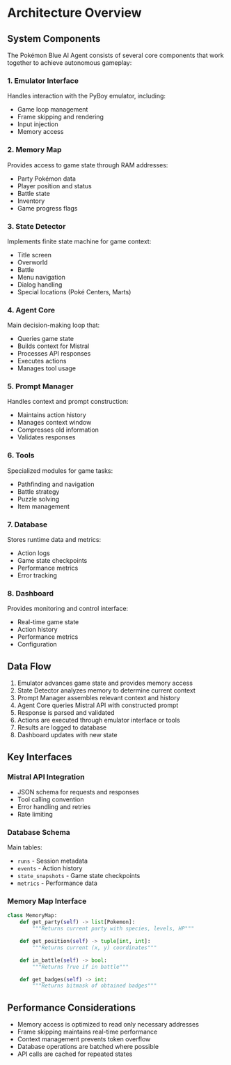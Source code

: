 # Architecture Overview

## System Components

The Pokémon Blue AI Agent consists of several core components that work together to achieve autonomous gameplay:

### 1. Emulator Interface
Handles interaction with the PyBoy emulator, including:
- Game loop management
- Frame skipping and rendering
- Input injection
- Memory access

### 2. Memory Map
Provides access to game state through RAM addresses:
- Party Pokémon data
- Player position and status
- Battle state
- Inventory
- Game progress flags

### 3. State Detector
Implements finite state machine for game context:
- Title screen
- Overworld
- Battle
- Menu navigation
- Dialog handling
- Special locations (Poké Centers, Marts)

### 4. Agent Core
Main decision-making loop that:
- Queries game state
- Builds context for Mistral
- Processes API responses
- Executes actions
- Manages tool usage

### 5. Prompt Manager
Handles context and prompt construction:
- Maintains action history
- Manages context window
- Compresses old information
- Validates responses

### 6. Tools
Specialized modules for game tasks:
- Pathfinding and navigation
- Battle strategy
- Puzzle solving
- Item management

### 7. Database
Stores runtime data and metrics:
- Action logs
- Game state checkpoints
- Performance metrics
- Error tracking

### 8. Dashboard
Provides monitoring and control interface:
- Real-time game state
- Action history
- Performance metrics
- Configuration

## Data Flow

1. Emulator advances game state and provides memory access
2. State Detector analyzes memory to determine current context
3. Prompt Manager assembles relevant context and history
4. Agent Core queries Mistral API with constructed prompt
5. Response is parsed and validated
6. Actions are executed through emulator interface or tools
7. Results are logged to database
8. Dashboard updates with new state

## Key Interfaces

### Mistral API Integration
- JSON schema for requests and responses
- Tool calling convention
- Error handling and retries
- Rate limiting

### Database Schema
Main tables:
- `runs` - Session metadata
- `events` - Action history
- `state_snapshots` - Game state checkpoints
- `metrics` - Performance data

### Memory Map Interface
```python
class MemoryMap:
    def get_party(self) -> list[Pokemon]:
        """Returns current party with species, levels, HP"""

    def get_position(self) -> tuple[int, int]:
        """Returns current (x, y) coordinates"""

    def in_battle(self) -> bool:
        """Returns True if in battle"""

    def get_badges(self) -> int:
        """Returns bitmask of obtained badges"""
```

## Performance Considerations

- Memory access is optimized to read only necessary addresses
- Frame skipping maintains real-time performance
- Context management prevents token overflow
- Database operations are batched where possible
- API calls are cached for repeated states
